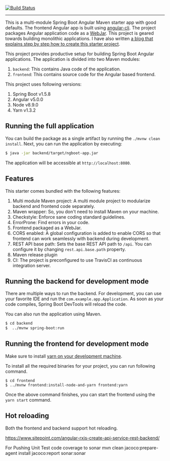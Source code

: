 [![Build Status](https://travis-ci.org/amarraja123/spring-boot-maven-angular-starter.svg?branch=master)](https://travis-ci.org/amarraja123/spring-boot-maven-angular-starter)

-----

This is a multi-module Spring Boot Angular Maven starter app with good defaults.
The frontend Angular app is built using [angular-cli](https://cli.angular.io/). The project packages Angular application code as a [WebJar](https://www.webjars.org/). This project is geared towards building monolithic applications. I have also written [a blog that explains step by step how to create this starter project](https://amar.com/2017/11/08/a-minimalist-guide-to-building-spring-boot-angular-5-applications/).

This project provides productive setup for building Spring Boot Angular applications. The application is divided into two Maven modules:

1. `backend`: This contains Java code of the application.
2. `frontend`: This contains source code for the Angular based frontend.

This project uses following versions:

1. Spring Boot v1.5.8
2. Angular v5.0.0
3. Node v8.9.0
4. Yarn v1.3.2

## Running the full application

You can build the package as a single artifact by running the `./mvnw clean install`.
Next, you can run the application by executing:

```bash
$ java -jar backend/target/ngboot-app.jar
```

The application will be accessible at `http://localhost:8080`.

## Features

This starter comes bundled with the following features:

1. Multi module Maven project: A multi module project to modularize backend and frontend code separately.
2. Maven wrapper: So, you don't need to install Maven on your machine.
3. Checkstyle: Enforce sane coding standard guidelines.
4. ErrorProne: Find errors in your code.
5. Frontend packaged as a WebJar.
6. CORS enabled: A global configuration is added to enable CORS so that frontend can work seamlessly with backend during development.
7. REST API base path: Sets the base REST API path to `/api`. You can configure it by changing `rest.api.base.path` property.
8. Maven release plugin
9. CI: The project is preconfigured to use TravisCI as continuous integration server.

## Running the backend for development mode

There are multiple ways to run the backend. For development, you can use your favorite IDE and run the
`com.example.app.Application`. As soon as your code compiles, Spring Boot DevTools will reload the code.

You can also run the application using Maven.

```bash
$ cd backend
$  ../mvnw spring-boot:run
```

## Running the frontend for development mode

Make sure to install [yarn on your development machine](https://yarnpkg.com/en/docs/install).

To install all the required binaries for your project, you can run following command.

```
$ cd frontend
$ ../mvnw frontend:install-node-and-yarn frontend:yarn
```

Once the above command finishes, you can start the frontend using the `yarn start` command.

## Hot reloading

Both the frontend and backend support hot reloading.

https://www.sitepoint.com/angular-rxjs-create-api-service-rest-backend/

For Pushing Unit Test code coverage to sonar
mvn clean jacoco:prepare-agent install jacoco:report sonar:sonar